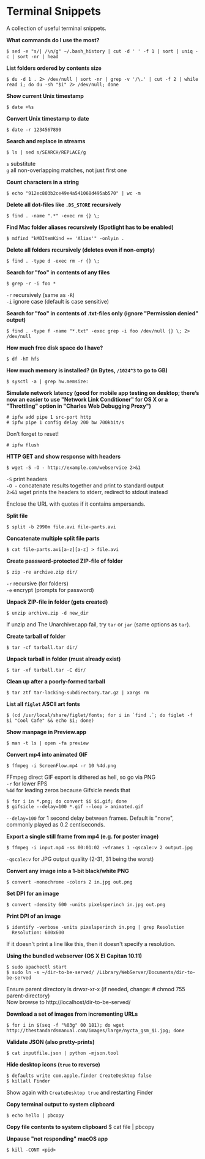 # Terminal Snippets

A collection of useful terminal snippets.

**What commands do I use the most?**

    $ sed -e "s/| /\n/g" ~/.bash_history | cut -d ' ' -f 1 | sort | uniq -c | sort -nr | head


**List folders ordered by contents size**

    $ du -d 1 . 2> /dev/null | sort -nr | grep -v '/\.' | cut -f 2 | while read i; do du -sh "$i" 2> /dev/null; done


**Show current Unix timestamp**

    $ date +%s


**Convert Unix timestamp to date**

    $ date -r 1234567890


**Search and replace in streams**

    $ ls | sed s/SEARCH/REPLACE/g

`s` substitute  
`g` all non-overlapping matches, not just first one  


**Count characters in a string**

    $ echo "912ec803b2ce49e4a541068d495ab570" | wc -m


**Delete all dot-files like `.DS_STORE` recursively**

    $ find . -name ".*" -exec rm {} \;


**Find Mac folder aliases recursively (Spotlight has to be enabled)**

    $ mdfind "kMDItemKind == 'Alias'" -onlyin .


**Delete all folders recursively (deletes even if non-empty)**

    $ find . -type d -exec rm -r {} \;


**Search for "foo" in contents of any files**

    $ grep -r -i foo *

`-r` recursively (same as `-R`)  
`-i` ignore case (default is case sensitive)  


**Search for "foo" in contents of .txt-files only (ignore "Permission denied" output)**

    $ find . -type f -name "*.txt" -exec grep -i foo /dev/null {} \; 2> /dev/null


**How much free disk space do I have?**

    $ df -hT hfs


**How much memory is installed? (in Bytes, `/1024^3` to go to GB)**

    $ sysctl -a | grep hw.memsize:


**Simulate network latency (good for mobile app testing on desktop; there’s now an easier to use "Network Link Conditioner" for OS X or a "Throttling" option in "Charles Web Debugging Proxy")**

    # ipfw add pipe 1 src-port http
    # ipfw pipe 1 config delay 200 bw 700kbit/s

Don’t forget to reset!

    # ipfw flush


**HTTP GET and show response with headers**

    $ wget -S -O - http://example.com/webservice 2>&1

`-S` print headers  
`-O -` concatenate results together and print to standard output  
`2>&1` wget prints the headers to stderr, redirect to stdout instead  

Enclose the URL with quotes if it contains ampersands.


**Split file**

    $ split -b 2990m file.avi file-parts.avi


**Concatenate multiple split file parts**

    $ cat file-parts.avi[a-z][a-z] > file.avi


**Create password-protected ZIP-file of folder**

    $ zip -re archive.zip dir/

`-r` recursive (for folders)  
`-e` encrypt (prompts for password)  


**Unpack ZIP-file in folder (gets created)**

    $ unzip archive.zip -d new_dir

If unzip and The Unarchiver.app fail, try `tar` or `jar` (same options as `tar`).  


**Create tarball of folder**

    $ tar -cf tarball.tar dir/


**Unpack tarball in folder (must already exist)**

    $ tar -xf tarball.tar -C dir/


**Clean up after a poorly-formed tarball**

    $ tar ztf tar-lacking-subdirectory.tar.gz | xargs rm


**List all `figlet` ASCII art fonts**

    $ (cd /usr/local/share/figlet/fonts; for i in `find .`; do figlet -f $i "Cool Cafe" && echo $i; done)


**Show manpage in Preview.app**

    $ man -t ls | open -fa preview


**Convert mp4 into animated GIF**

    $ ffmpeg -i ScreenFlow.mp4 -r 10 %4d.png

FFmpeg direct GIF export is dithered as hell, so go via PNG  
`-r` for lower FPS  
`%4d` for leading zeros because Gifsicle needs that  

    $ for i in *.png; do convert $i $i.gif; done
    $ gifsicle --delay=100 *.gif --loop > animated.gif

`--delay=100` for 1 second delay between frames. Default is "none", commonly played as 0.2 centiseconds.

**Export a single still frame from mp4 (e.g. for poster image)**

    $ ffmpeg -i input.mp4 -ss 00:01:02 -vframes 1 -qscale:v 2 output.jpg

`-qscale:v` for JPG output quality (2-31, 31 being the worst)


**Convert any image into a 1-bit black/white PNG**

    $ convert -monochrome -colors 2 in.jpg out.png


**Set DPI for an image**

    $ convert -density 600 -units pixelsperinch in.jpg out.png


**Print DPI of an image**

    $ identify -verbose -units pixelsperinch in.png | grep Resolution
      Resolution: 600x600

If it doesn't print a line like this, then it doesn't specify a resolution.  


**Using the bundled webserver (OS X El Capitan 10.11)**

    $ sudo apachectl start
    $ sudo ln -s ~/dir-to-be-served/ /Library/WebServer/Documents/dir-to-be-served

Ensure parent directory is drwxr-xr-x (if needed, change: # chmod 755 parent-directory)  
Now browse to http://localhost/dir-to-be-served/  


**Download a set of images from incrementing URLs**

    $ for i in $(seq -f "%03g" 00 181); do wget http://thestandardsmanual.com/images/large/nycta_gsm_$i.jpg; done


**Validate JSON (also pretty-prints)**

    $ cat inputfile.json | python -mjson.tool


**Hide desktop icons (`true` to reverse)**

    $ defaults write com.apple.finder CreateDesktop false
    $ killall Finder

Show again with `CreateDesktop true` and restarting Finder  


**Copy terminal output to system clipboard**

    $ echo hello | pbcopy


**Copy file contents to system clipboard**
    $ cat file | pbcopy


**Unpause "not responding" macOS app**

    $ kill -CONT <pid>
